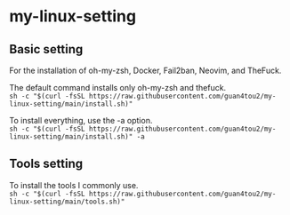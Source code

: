 # my-linux-setting

## Basic setting
For the installation of oh-my-zsh, Docker, Fail2ban, Neovim, and TheFuck.  

The default command installs only oh-my-zsh and thefuck.  
`sh -c "$(curl -fsSL https://raw.githubusercontent.com/guan4tou2/my-linux-setting/main/install.sh)"`

To install everything, use the -a option.  
`sh -c "$(curl -fsSL https://raw.githubusercontent.com/guan4tou2/my-linux-setting/main/install.sh)" -a`

## Tools setting
To install the tools I commonly use.  
`sh -c "$(curl -fsSL https://raw.githubusercontent.com/guan4tou2/my-linux-setting/main/tools.sh)"`
